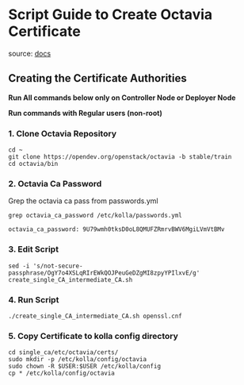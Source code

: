 # Script Guide to Create Octavia Certificate 

source: [docs](https://github.com/99cloud/lab-openstack/blob/master/doc/installation-kolla-multinode.md#%E9%85%8D%E7%BD%AE-octavia)

## Creating the Certificate Authorities

**Run All commands below only on Controller Node or Deployer Node**

**Run commands with Regular users (non-root)**

### 1. Clone Octavia Repository

```
cd ~
git clone https://opendev.org/openstack/octavia -b stable/train
cd octavia/bin
```

### 2. Octavia Ca Password

Grep the octavia ca pass from passwords.yml

```
grep octavia_ca_password /etc/kolla/passwords.yml 

octavia_ca_password: 9U79wmh0tksD0oL8QMUFZRmrvBWV6MgiLVmVtBMv
```


### 3. Edit Script

```
sed -i 's/not-secure-passphrase/OgY7o4XSLqRIrEWkQOJPeuGeDZgMI8zpyYPIlxvE/g' create_single_CA_intermediate_CA.sh
```

### 4. Run Script

```
./create_single_CA_intermediate_CA.sh openssl.cnf
```

### 5. Copy Certificate to kolla config directory

```
cd single_ca/etc/octavia/certs/
sudo mkdir -p /etc/kolla/config/octavia
sudo chown -R $USER:$USER /etc/kolla/config
cp * /etc/kolla/config/octavia
```